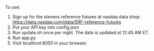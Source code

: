 To use:

1. Sign up for the stevens reference futures at nasdaq data shop: https://data.nasdaq.com/data/SRF-reference-futures
2. Put your API key into config.json
3. Run update.sh once per night. The data is updated at 12:45 AM ET.
4. Run app.py
5. Visit localhost:8050 in your browser.
